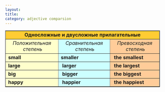 ```yaml
---
layout: 
title: 
category: adjective comparsion
---
```

<table style="text-align: left; margin-left: auto; margin-right: auto;" border="1" cellpadding="5" cellspacing="0"><tbody>
<tr style="background-color: rgb(255, 204, 51); font-weight: bold;" align="center">
<td colspan="3" rowspan="1">Односложные и
двусложные прилагательные</td>
    </tr>
<tr>
<td style="text-align: center; background-color: rgb(255, 255, 204); font-style: italic;">Положительная
 степень</td>
      <td style="text-align: center; background-color: rgb(204, 255, 255); font-style: italic;">Сравнительная
 степень</td>
      <td style="text-align: center; font-style: italic; background-color: rgb(255, 204, 153);">Превосходная
 степень</td>
    </tr>
<tr>
<td style="background-color: rgb(255, 255, 204); font-weight: bold;">small</td>
      <td style="background-color: rgb(204, 255, 255); font-weight: bold;">smaller</td>
      <td style="background-color: rgb(255, 204, 153); font-weight: bold;"> the
smallest</td>
    </tr>
<tr>
<td style="background-color: rgb(255, 255, 204); font-weight: bold;">large</td>
      <td style="background-color: rgb(204, 255, 255); font-weight: bold;"> larger</td>
      <td style="background-color: rgb(255, 204, 153); font-weight: bold;"> the
largest</td>
    </tr>
<tr>
<td style="background-color: rgb(255, 255, 204); font-weight: bold;">big</td>
      <td style="background-color: rgb(204, 255, 255); font-weight: bold;"> bigger</td>
      <td style="background-color: rgb(255, 204, 153); font-weight: bold;"> the
biggest</td>
    </tr>
<tr>
<td style="background-color: rgb(255, 255, 204); font-weight: bold;">happy</td>
      <td style="background-color: rgb(204, 255, 255); font-weight: bold;">
 happier</td>
      <td style="background-color: rgb(255, 204, 153); font-weight: bold;"> the
happiest</td>
    </tr>
</tbody></table>
<br><br>